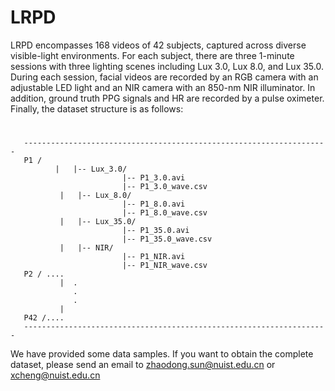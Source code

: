 # LRPD
LRPD encompasses 168 videos of 42 subjects, captured across diverse visible-light environments. For each subject, there are three 1-minute sessions with three lighting scenes including Lux 3.0, Lux 8.0, and Lux 35.0. During each session, facial videos are recorded by an RGB camera with an adjustable LED light and an NIR camera with an 850-nm NIR illuminator. In addition, ground truth PPG signals and HR are recorded by a pulse oximeter. Finally, the dataset structure is as follows:

#
       --------------------------------------------------------------------
       P1 /
              |   |-- Lux_3.0/
                             |-- P1_3.0.avi
                             |-- P1_3.0_wave.csv
               |   |-- Lux_8.0/
                             |-- P1_8.0.avi
                             |-- P1_8.0_wave.csv
               |   |-- Lux_35.0/
                             |-- P1_35.0.avi
                             |-- P1_35.0_wave.csv
               |   |-- NIR/
                             |-- P1_NIR.avi
                             |-- P1_NIR_wave.csv
       P2 / ....
               |  .
                  .
                  .
               |
       P42 /....
       --------------------------------------------------------------------

We have provided some data samples. If you want to obtain the complete dataset, please send an email to zhaodong.sun@nuist.edu.cn or xcheng@nuist.edu.cn
